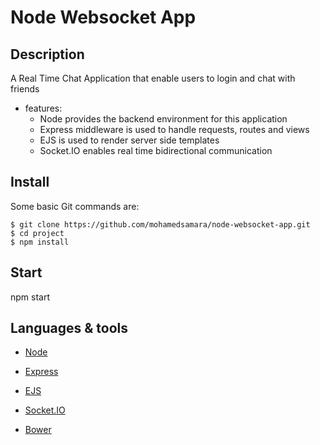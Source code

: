 # Node Websocket App

## Description

A Real Time Chat Application that enable users to login and chat with friends  

* features:
  * Node provides the backend environment for this application
  * Express middleware is used to handle requests, routes and views
  * EJS is used to render server side templates
  * Socket.IO enables real time bidirectional communication


## Install

Some basic Git commands are:

```
$ git clone https://github.com/mohamedsamara/node-websocket-app.git
$ cd project
$ npm install
```

## Start

npm start

## Languages & tools

- [Node](https://nodejs.org/en/)

- [Express](https://expressjs.com/)

- [EJS](https://ejs.co/)

- [Socket.IO](https://socket.io/)

- [Bower](https://bower.io/)
